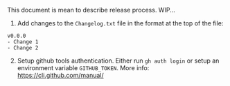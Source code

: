 This document is mean to describe release process. WIP...





1. Add changes to the `Changelog.txt` file in the format at the top of the file:
```
v0.0.0
- Change 1
- Change 2
```
2. Setup github tools authentication. Either run `gh auth login` or setup an environment variable `GITHUB_TOKEN`. More info: https://cli.github.com/manual/